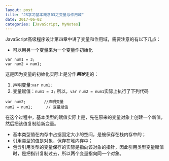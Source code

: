 ```yaml
---
layout: post
title: "JS学习基本概念03之变量与作用域"
date: 2017-06-02
categories: [JavaScript, MyNotes]
---
```


JavaScript高级程序设计第四章中讲了变量和作用域，需要注意的有以下几点：
- 可以用另一个变量来为一个变量作初始化
 ```
 var num1 = 3;
 var num2 = num1;
 ```
 这是因为变量的初始化实际上是分作***两步***走的：
 1. 声明变量:``var num1;``
 2. 变量赋值：``num1 = 3;``
 所以，``var num2 = num1``实际上执行了下列代码
 ```
 var num2;        //声明变量
 num2 = num1;      // 变量赋值
 ```
 在这个过程中，基本类型的赋值实际上是，先在原来的变量对象上创建一个新值，然后把该值复制给新变量。
- 基本类型值在内存中占据固定大小的空间，是被保存在栈内存中的；
- 引用类型的值是对象，保存在堆内存中；
- 包含引用类型的变量保存的实际是指向该对象的指针，因此引用类型变量赋值时，是把指针复制过去，所以两个变量指向同一个对象。
